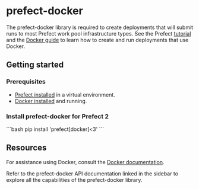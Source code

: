 # prefect-docker

The prefect-docker library is required to create deployments that will submit runs to most Prefect work pool infrastructure types.
See the Prefect [tutorial](https://docs.prefect.io/latest/tutorial/) and the [Docker guide](https://docs.prefect.io/latest/guides/deployment/docker/) to learn how to create and run deployments that use Docker.

## Getting started

### Prerequisites

- [Prefect installed](https://docs.prefect.io/latest/getting-started/installation/) in a virtual environment.
- [Docker installed](https://www.docker.com/) and running.

### Install prefect-docker for Prefect 2

<div class="terminal">
```bash
pip install 'prefect[docker]<3'
```
</div>

## Resources

For assistance using Docker, consult the [Docker documentation](https://docs.docker.com/).

Refer to the prefect-docker API documentation linked in the sidebar to explore all the capabilities of the prefect-docker library.
